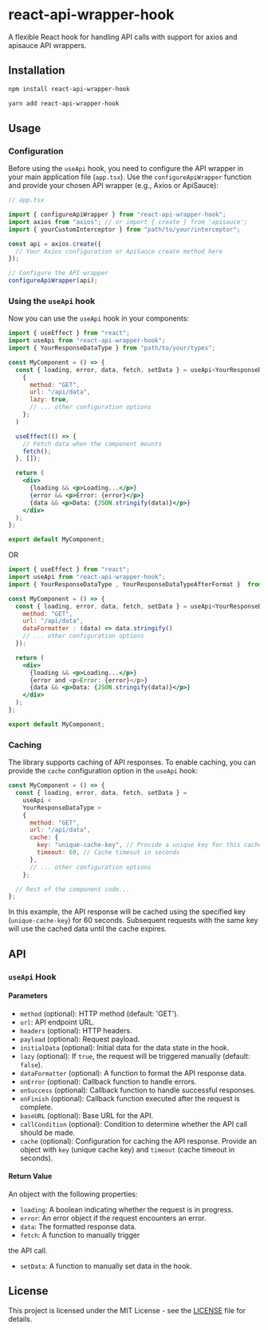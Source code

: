 # react-api-wrapper-hook

A flexible React hook for handling API calls with support for axios and apisauce API wrappers.

## Installation

```bash
npm install react-api-wrapper-hook
```

```bash
yarn add react-api-wrapper-hook
```

## Usage

### Configuration

Before using the `useApi` hook, you need to configure the API wrapper in your main application file (`app.tsx`). Use the `configureApiWrapper` function and provide your chosen API wrapper (e.g., Axios or ApiSauce):

```jsx
// app.tsx

import { configureApiWrapper } from "react-api-wrapper-hook";
import axios from "axios"; // or import { create } from 'apisauce';
import { yourCustomInterceptor } from "path/to/your/interceptor";

const api = axios.create({
  // Your Axios configuration or ApiSauce create method here
});

// Configure the API wrapper
configureApiWrapper(api);
```

### Using the `useApi` hook

Now you can use the `useApi` hook in your components:

```jsx
import { useEffect } from "react";
import useApi from "react-api-wrapper-hook";
import { YourResponseDataType } from "path/to/your/types";

const MyComponent = () => {
  const { loading, error, data, fetch, setData } = useApi<YourResponseDataType>(
    {
      method: "GET",
      url: "/api/data",
      lazy: true,
      // ... other configuration options
    };
  )

  useEffect(() => {
    // Fetch data when the component mounts
    fetch();
  }, []);

  return (
    <div>
      {loading && <p>Loading...</p>}
      {error && <p>Error: {error}</p>}
      {data && <p>Data: {JSON.stringify(data)}</p>}
    </div>
  );
};

export default MyComponent;
```

OR

```jsx
import { useEffect } from "react";
import useApi from "react-api-wrapper-hook";
import { YourResponseDataType , YourResponseDataTypeAfterFormat }  from 'path/to/your/types'

const MyComponent = () => {
  const { loading, error, data, fetch, setData } = useApi<YourResponseDataType,YourResponseDataTypeAfterFormat>({
    method: "GET",
    url: "/api/data",
    dataFormatter : (data) => data.stringify()
    // ... other configuration options
  });

  return (
    <div>
      {loading && <p>Loading...</p>}
      {error and <p>Error: {error}</p>}
      {data && <p>Data: {JSON.stringify(data)}</p>}
    </div>
  );
};

export default MyComponent;
```

### Caching

The library supports caching of API responses. To enable caching, you can provide the `cache` configuration option in the `useApi` hook:

```jsx
const MyComponent = () => {
  const { loading, error, data, fetch, setData } =
    useApi <
    YourResponseDataType >
    {
      method: "GET",
      url: "/api/data",
      cache: {
        key: "unique-cache-key", // Provide a unique key for this cache
        timeout: 60, // Cache timeout in seconds
      },
      // ... other configuration options
    };

  // Rest of the component code...
};
```

In this example, the API response will be cached using the specified key (`unique-cache-key`) for 60 seconds. Subsequent requests with the same key will use the cached data until the cache expires.

## API

### `useApi` Hook

#### Parameters

- `method` (optional): HTTP method (default: 'GET').
- `url`: API endpoint URL.
- `headers` (optional): HTTP headers.
- `payload` (optional): Request payload.
- `initialData` (optional): Initial data for the data state in the hook.
- `lazy` (optional): If `true`, the request will be triggered manually (default: `false`).
- `dataFormatter` (optional): A function to format the API response data.
- `onError` (optional): Callback function to handle errors.
- `onSuccess` (optional): Callback function to handle successful responses.
- `onFinish` (optional): Callback function executed after the request is complete.
- `baseURL` (optional): Base URL for the API.
- `callCondition` (optional): Condition to determine whether the API call should be made.
- `cache` (optional): Configuration for caching the API response. Provide an object with `key` (unique cache key) and `timeout` (cache timeout in seconds).

#### Return Value

An object with the following properties:

- `loading`: A boolean indicating whether the request is in progress.
- `error`: An error object if the request encounters an error.
- `data`: The formatted response data.
- `fetch`: A function to manually trigger

the API call.

- `setData`: A function to manually set data in the hook.

## License

This project is licensed under the MIT License - see the [LICENSE](LICENSE) file for details.
